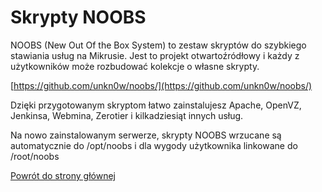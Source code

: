 # Skrypty NOOBS

NOOBS (New Out Of the Box System) to zestaw skryptów do szybkiego stawiania usług na Mikrusie. Jest to projekt otwartoźródłowy i każdy z użytkowników może rozbudować kolekcje o własne skrypty.

[https://github.com/unkn0w/noobs/](https://github.com/unkn0w/noobs/)

Dzięki przygotowanym skryptom łatwo zainstalujesz Apache, OpenVZ, Jenkinsa, Webmina, Zerotier i kilkadziesiąt innych usług.

Na nowo zainstalowanym serwerze, skrypty NOOBS wrzucane są automatycznie do /opt/noobs i dla wygody użytkownika linkowane do /root/noobs

[Powrót do strony głównej](../MIKR%20US%20-%20Don't%20Panic!%2072ab7e2ae85342d2a0a0c9443d521166.md)